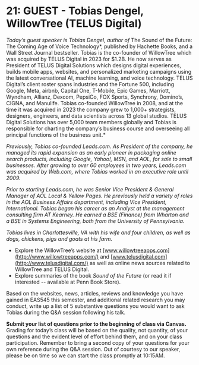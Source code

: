 # 21: GUEST - Tobias Dengel, WillowTree (TELUS Digital)

*Today’s guest speaker is Tobias Dengel, author of* The Sound of the Future: The Coming Age of Voice Technology*, published by Hachette Books, and a Wall Street Journal bestseller. Tobias is the co-founder of WillowTree which was acquired by TELUS Digital in 2023 for $1.2B.  He now serves as President of TELUS Digital Solutions which designs digital experiences, builds mobile apps, websites, and personalized marketing campaigns using the latest conversational AI, machine learning, and voice technology. TELUS Digital’s client roster spans industries and the Fortune 500, including Google, Meta, airbnb, Capital One, T-Mobile, Epic Games, Marriott, Wyndham, Allianz, Dexcom, PepsiCo, FOX Sports, Synchrony, Domino’s, CIGNA, and Manulife. Tobias co-founded WillowTree in 2008, and at the time it was acquired in 2023 the company grew to 1,000+ strategists, designers, engineers, and data scientists across 13 global studios. TELUS Digital Solutions has over 5,000 team members globally and Tobias is responsible for charting the company’s business course and overseeing all principal functions of the business unit.*

*Previously, Tobias co-founded Leads.com. As President of the company, he managed its rapid expansion as an early pioneer in packaging online search products, including Google, Yahoo!, MSN, and AOL, for sale to small businesses. After growing to over 60 employees in two years, Leads.com was acquired by Web.com, where Tobias worked in an executive role until 2009.*

*Prior to starting Leads.com, he was Senior Vice President & General Manager of AOL Local & Yellow Pages. He previously held a variety of roles in the AOL Business Affairs department, including Vice President, International. Tobias began his career as an Analyst at the management consulting firm AT Kearney. He earned a BSE (Finance) from Wharton and a BSE in Systems Engineering, both from the University of Pennsylvania.*

*Tobias lives in Charlottesville, VA with his wife and four children, as well as dogs, chickens, pigs and goats at his farm.*

- Explore the WillowTree’s website at [www.willowtreeapps.com](http://www.willowtreeapps.com/) and [www.telusdigital.com](http://www.telusdigital.com/) as well as online news sources related to WillowTree and TELUS Digital.
- Explore summaries of the book *Sound of the Future* (or read it if interested -- available at Penn Book Store).

Based on the websites, news, articles, reviews and knowledge you have gained in EAS545 this semester, and additional related research you may conduct, write up a list of 5 substantive questions you would want to ask Tobias during the Q&A session following his talk.

**Submit your list of questions prior to the beginning of class via Canvas.** Grading for today’s class will be based on the quality, not quantity, of your questions and the evident level of effort behind them, and on your class participation. Remember to bring a second copy of your questions for your own reference during the Q&A session. Out of courtesy to our speaker, please be on time so we can start the class promptly at 10:15AM.